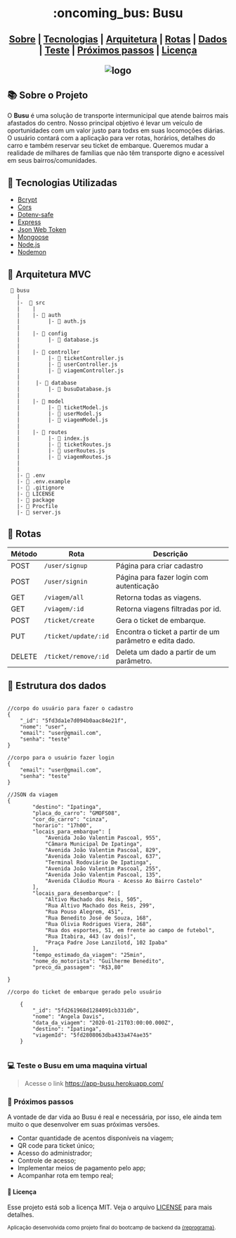 <h1 align="center">
    <br> :oncoming_bus: Busu<br/>
    
</h1>

<h2 align="center">
<p>
    <a href="#books-sobre-o-projeto">Sobre</a> |
    <a href="#rocket-tecnologias-utilizadas">Tecnologias</a> |
    <a href="#file_folder-arquitetura-mvc">Arquitetura</a> |
    <a href="#pushpin-rotas">Rotas</a> |
     <a href="#bookmark_tabs-estrutura-dos-dados">Dados</a> |
    <a href="#computer-teste-o-busu-em-uma-maquina-virtual">Teste</a> |
    <a href="#rocket-proximos-passos">Próximos passos</a> | 
    <a href="#memo-licença">Licença</a>
    
</p>

    

![logo](https://i.ibb.co/HCNtfgM/Busu.gif)
    
</h2>


## :books: Sobre o Projeto

O **Busu** é uma solução de transporte intermunicipal que atende bairros mais afastados do centro. Nosso principal objetivo é levar um veículo de oportunidades com um valor justo para todxs em suas locomoções diárias. O usuário contará com a aplicação para ver rotas, horários, detalhes do carro e também reservar seu ticket de embarque. Queremos mudar a realidade de milhares de famílias que não têm transporte digno e acessível em seus bairros/comunidades.


## :rocket: Tecnologias Utilizadas

- [Bcrypt](https://www.npmjs.com/package/bcrypt)
- [Cors](https://www.npmjs.com/package/cors)
- [Dotenv-safe](https://www.npmjs.com/package/dotenv)
- [Express](https://expressjs.com/)
- [Json Web Token](https://jwt.io/)
- [Mongoose](https://mongoosejs.com/docs/)
- [Node.js](https://nodejs.org/en/)
- [Nodemon](https://www.npmjs.com/package/nodemon)

## 📁 Arquitetura MVC

```
 📁 busu
   |
   |-  📁 src
   |    |
   |    |- 📁 auth
   |         |- 📄 auth.js
   |
   |    |- 📁 config
   |         |- 📄 database.js
   |
   |    |- 📁 controller
   |         |- 📄 ticketController.js
   |         |- 📄 userController.js
   |	     |- 📄 viagemController.js
   |
   |     |- 📁 database
   |         |- 📄 busuDatabase.js
   |
   |    |- 📁 model
   |         |- 📄 ticketModel.js
   |         |- 📄 userModel.js
   |	     |- 📄 viagemModel.js
   |
   |    |- 📁 routes
   |         |- 📄 index.js
   |         |- 📄 ticketRoutes.js 
   |         |- 📄 userRoutes.js 
   |         |- 📄 viagemRoutes.js 
   |
   |
   |- 📄 .env
   |- 📄 .env.example
   |- 📄 .gitignore
   |- 📄 LICENSE
   |- 📄 package
   |- 📄 Procfile
   |- 📄 server.js

```

## :pushpin: Rotas

Método | Rota |	Descrição |
-----| ------- | --------- |
POST |`/user/signup` |	Página para criar cadastro
POST |`/user/signin` |	Página para fazer login com autenticação
GET | `/viagem/all` | Retorna todas as viagens.
GET | `/viagem/:id` | Retorna viagens filtradas por id.
POST | `/ticket/create` |	Gera o ticket de embarque.
PUT | `/ticket/update/:id` |	Encontra o ticket a partir de um parâmetro e edita dado.
DELETE | `/ticket/remove/:id` |	Deleta um dado a partir de um parâmetro.


## :bookmark_tabs: Estrutura dos dados

```

//corpo do usuário para fazer o cadastro
{
    "_id": "5fd3da1e7d094b0aac84e21f",
    "nome": "user",
    "email": "user@gmail.com",
    "senha": "teste"
}
```

```
//corpo para o usuário fazer login
{
    "email": "user@gmail.com",
    "senha": "teste"
}

```
```
//JSON da viagem
{
        "destino": "Ipatinga",
        "placa_do_carro": "GMOFS08",
        "cor_do_carro": "cinza",
        "horario": "17h00",
        "locais_para_embarque": [
            "Avenida João Valentim Pascoal, 955",
            "Câmara Municipal De Ipatinga",
            "Avenida João Valentim Pascoal, 829",
            "Avenida João Valentim Pascoal, 637",
            "Terminal Rodoviário De Ipatinga",
            "Avenida João Valentim Pascoal, 255",
            "Avenida João Valentim Pascoal, 135",
            "Avenida Cláudio Moura - Acesso Ao Bairro Castelo"
        ],
        "locais_para_desembarque": [
            "Altivo Machado dos Reis, 505",
            "Rua Altivo Machado dos Reis, 299",
            "Rua Pouso Alegrem, 451",
            "Rua Benedito José de Souza, 168",
            "Rua Olivia Rodrigues Viera, 268",
            "Rua dos esportes, 51, em frente ao campo de futebol",
            "Rua Itabira, 443 (av dois)",
            "Praça Padre Jose Lanzilotd, 102 Ipaba"
        ],
        "tempo_estimado_da_viagem": "25min",
        "nome_do_motorista": "Guilherme Benedito",
        "preco_da_passagem": "R$3,80"

}
```


```
//corpo do ticket de embarque gerado pelo usuário

    {
        "_id": "5fd261968d1284091cb331db",
        "nome": "Angela Davis",
        "data_da_viagem": "2020-01-21T03:00:00.000Z",
        "destino": "Ipatinga",
        "viagemId": "5fd2808063dba433a474ae35"
    }


```


### :computer: Teste o Busu em uma maquina virtual 

> Acesse o link 
https://app-busu.herokuapp.com/



### :rocket: Próximos passos

A vontade de dar vida ao Busu é real e necessária, por isso, ele ainda tem muito o que desenvolver em suas próximas versões. 

- Contar quantidade de acentos disponíveis na viagem;
- QR code para ticket único;
- Acesso do administrador;
- Controle de acesso;
- Implementar meios de pagamento pelo app;
- Acompanhar rota em tempo real;



#### :memo: Licença

Esse projeto está sob a licença MIT. Veja o arquivo [LICENSE](LICENSE) para mais detalhes.

<sub>Aplicação desenvolvida como projeto final do bootcamp de backend da [{reprograma}](https://github.com/reprograma).</sub>
